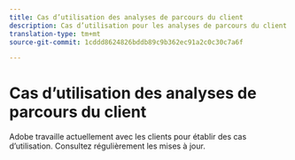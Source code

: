 ```yaml
---
title: Cas d’utilisation des analyses de parcours du client
description: Cas d’utilisation pour les analyses de parcours du client
translation-type: tm+mt
source-git-commit: 1cddd8624826bddb89c9b362ec91a2c0c30c7a6f

---
```



# Cas d’utilisation des analyses de parcours du client

Adobe travaille actuellement avec les clients pour établir des cas d’utilisation. Consultez régulièrement les mises à jour.

<!-- ## Report on full cross-channel customer journey for customers with high customer ID (join key) coverage

More detail here.

## Report on and visualize any event dataset in an interactive way

Details

## Combine datasets keyed off of ECID such as Analytics, Triggered Journeys, Target, and AAM data

Details.

## Report interactively on XDM data collection or Experience Edge deployments

Details

## Build "manually stitched" versions of your data to analyze

Details

## Analyze multi-channel data in Analysis Workspace even if unstitched

Details

## Combine multiple report suites

Details -->
